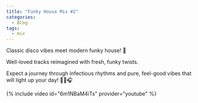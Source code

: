 ```yaml
---
title: "Funky House Mix #2"
categories:
  - Blog
tags:
  - mix
---
```


Classic disco vibes meet modern funky house! 🕺

Well-loved tracks reimagined with fresh, funky twists.

Expect a journey through infectious rhythms and pure, feel-good vibes that will light up your day! 🎷✨🎧

{% include video id="6m1NBaM4iTs" provider="youtube" %}
